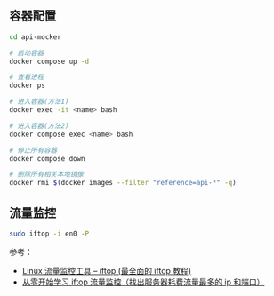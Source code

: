 ## 容器配置

```bash
cd api-mocker

# 启动容器
docker compose up -d

# 查看进程
docker ps

# 进入容器(方法1)
docker exec -it <name> bash

# 进入容器(方法2)
docker compose exec <name> bash

# 停止所有容器
docker compose down

# 删除所有相关本地镜像
docker rmi $(docker images --filter "reference=api-*" -q)
```

## 流量监控

```bash
sudo iftop -i en0 -P
```

参考：

- [Linux 流量监控工具 – iftop (最全面的 iftop 教程)](https://www.itzyz.cn/archives/3849)
- [从零开始学习 iftop 流量监控（找出服务器耗费流量最多的 ip 和端口）](https://www.cnblogs.com/chenqionghe/p/10680075.html)
